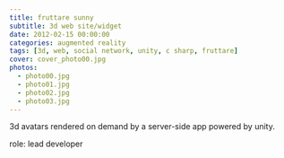 ```yaml
---
title: fruttare sunny
subtitle: 3d web site/widget
date: 2012-02-15 00:00:00
categories: augmented reality
tags: [3d, web, social network, unity, c sharp, fruttare]
cover: cover_photo00.jpg
photos:
  - photo00.jpg
  - photo01.jpg
  - photo02.jpg
  - photo03.jpg
---
```

3d avatars rendered on demand by a server-side app powered by unity.

role: lead developer

